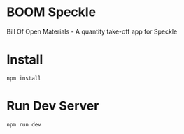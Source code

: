 # BOOM Speckle
Bill Of Open Materials - A quantity take-off app for Speckle


# Install

`npm install`


# Run Dev Server

`npm run dev`